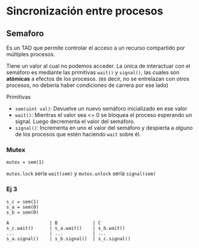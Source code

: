 # Sincronización entre procesos

## Semaforo

Es un TAD que permite controlar el acceso a un recurso compartido por
múltiples procesos.

Tiene un valor al cual no podemos acceder. La única de interactuar con el
semáforo es mediante las primitivas `wait()` y `signal()`, las cuales son
**atómicas** a efectos de los procesos. (es decir, no se entrelazan con
otros procesos, no debería haber condiciones de carrera por ese lado)

Primitivas

- `sem(uint val)`: Devuelve un nuevo semáforo inicializado en ese valor
- `wait()`: Mientras el valor sea <= 0 se bloquea el proceso esperando
  un signal. Luego decrementa el valor del semáforo.
- `signal()`: Incrementa en uno el valor del semáforo y despierta a
  *alguno* de los procesos que estén haciendo `wait` sobre él.


### Mutex

```mutex = sem(1)```

`mutex.lock` sería `wait(sem)` y `mutex.unlock` sería `signal(sem)`

### Ej 3

```text
s_c = sem(1)
s_a = sem(0)
s_b = sem(0)

A               | B             | C
s_c.wait()      | s_a.wait()    | s_b.wait()
...             | ...           | ...
s_a.signal()    | s_b.signal()  | s_c.signal()
```
